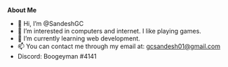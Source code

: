 **About Me**
- 👋 Hi, I’m @SandeshGC
- 👀 I’m interested in computers and internet. I like playing games.
- 🌱 I’m currently learning web development.
- 📫 You can contact me through my email at: gcsandesh01@gmail.com
- Discord: Boogeyman #4141
